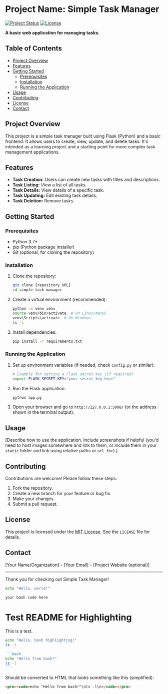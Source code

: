 # Project Name: Simple Task Manager

[![Project Status](https://img.shields.io/badge/Status-Development-yellow)](https://shields.io/)
[![License](https://img.shields.io/badge/License-MIT-blue.svg)](LICENSE)

**A basic web application for managing tasks.**

## Table of Contents

- [Project Overview](#project-overview)
- [Features](#features)
- [Getting Started](#getting-started)
  - [Prerequisites](#prerequisites)
  - [Installation](#installation)
  - [Running the Application](#running-the-application)
- [Usage](#usage)
- [Contributing](#contributing)
- [License](#license)
- [Contact](#contact)

## Project Overview

This project is a simple task manager built using Flask (Python) and a basic frontend.  It allows users to create, view, update, and delete tasks.  It's intended as a learning project and a starting point for more complex task management applications.

## Features

*   **Task Creation:**  Users can create new tasks with titles and descriptions.
*   **Task Listing:**  View a list of all tasks.
*   **Task Details:**  View details of a specific task.
*   **Task Updating:**  Edit existing task details.
*   **Task Deletion:**  Remove tasks.

## Getting Started

### Prerequisites

*   Python 3.7+
*   pip (Python package installer)
*   Git (optional, for cloning the repository)

### Installation

1.  Clone the repository:
    ```bash
    git clone [repository URL]
    cd simple-task-manager
    ```
2.  Create a virtual environment (recommended):
    ```bash
    python -m venv venv
    source venv/bin/activate  # On Linux/macOS
    venv\Scripts\activate  # On Windows
    ls -l
    ```
3.  Install dependencies:
    ```bash
    pip install -r requirements.txt
    ```

### Running the Application

1.  Set up environment variables (if needed, check `config.py` or similar):
    ```bash
    # Example for setting a Flask secret key (if required)
    export FLASK_SECRET_KEY="your_secret_key_here"
    ```
2.  Run the Flask application:
    ```bash
    python app.py
    ```
3.  Open your browser and go to `http://127.0.0.1:5000/` (or the address shown in the terminal output).

## Usage

[Describe how to use the application.  Include screenshots if helpful (you'd need to host images somewhere and link to them, or include them in your `static` folder and link using relative paths or `url_for`).]

## Contributing

Contributions are welcome! Please follow these steps:

1.  Fork the repository.
2.  Create a new branch for your feature or bug fix.
3.  Make your changes.
4.  Submit a pull request.

## License

This project is licensed under the [MIT License](LICENSE). See the `LICENSE` file for details.

## Contact

[Your Name/Organization] - [Your Email] - [Project Website (optional)]

---

Thank you for checking out Simple Task Manager!
```bash
echo "Hello, world!"
```
```bash
your bash code here
```
# Test README for Highlighting

This is a test.

```bash
echo "Hello, bash highlighting!"
ls -l
```

 ````markdown
 ```bash
 echo "Hello from bash!"
 ls -l
 ```
 ````

 Should be converted to HTML that looks something like this (simplified):

 ```html
 <pre><code>echo "Hello from bash!"\nls -l\n</code></pre>
 ```